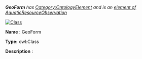 ___GeoForm__ 
 has
 [Category:OntologyElement](../../Category/OntologyElement "Category:OntologyElement") 
 and is an
 [element of](../../Property/ElementOf "Property:ElementOf") 
[AquaticResourceObservation](../../Submissions/AquaticResourceObservation "Submissions:AquaticResourceObservation")_




  





[![Class](../../images/thumb/2/27/Class.gif/45px-Class.gif)](../../Image/Class.gif "Class")


__Name__ 
 : GeoForm
 



__Type:__ 
 owl:Class
 



__Description__ 
 :